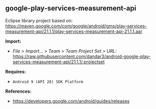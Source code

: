 ## google-play-services-measurement-api

Eclipse library project based on:<br/>
https://maven.google.com/com/google/android/gms/play-services-measurement-api/21.1.1/play-services-measurement-api-21.1.1.aar

**Import:**
- _File > Import... > Team > Team Project Set > URL:_<br/>
  https://raw.githubusercontent.com/dandar3/android-google-play-services-measurement-api/21.1.1/.projectset

**Requires:**
- `Android 9 (API 28) SDK Platform`

**References:**
- https://developers.google.com/android/guides/releases